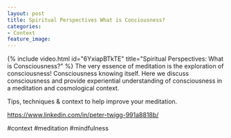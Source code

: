 ```yaml
---
layout: post
title: Spiritual Perspectives What is Conciousness?
categories:
- Context
feature_image: 
---
```


{% include video.html id="6YxiapBTkTE" title="Spiritual Perspectives: What is Consciousness?" %}
The very essence of meditation is the exploration of consciousness! Consciousness knowing itself. Here we discuss consciousness and provide experiential understanding of consciousness in a meditation and cosmological context.

Tips, techniques & context to help improve your meditation.

https://www.linkedin.com/in/peter-twigg-991a8818b/

#context #meditation #mindfulness

